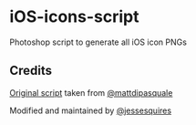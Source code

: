 # iOS-icons-script

Photoshop script to generate all iOS icon PNGs

## Credits

[Original script](https://gist.github.com/mattdipasquale/711203) taken from [@mattdipasquale](https://github.com/mattdipasquale)

Modified and maintained by [@jessesquires](https://github.com/jessesquires)

